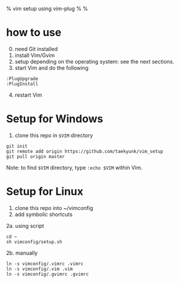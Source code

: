 % vim setup using vim-plug
%
%

# how to use

0. need Git installed
1. install Vim/Gvim
2. setup depending on the operating system: see the next sections.
3. start Vim and do the following
````
:PlugUpgrade
:PlugInstall
````
4. restart Vim

# Setup for Windows

1. clone this repo in `$VIM` directory

````
git init
git remote add origin https://github.com/taekyunk/vim_setup
git pull origin master
````

Note: to find `$VIM` directory, type `:echo $VIM` within Vim.


# Setup for Linux

1. clone this repo into ~/vimconfig
2. add symbolic shortcuts

2a. using script

````
cd ~
sh vimconfig/setup.sh
````

2b. manually

````
ln -s vimconfig/.vimrc .vimrc
ln -s vimconfig/.vim .vim
ln -s vimconfig/.gvimrc .gvimrc
````

